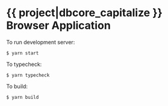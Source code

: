 # {{ project|dbcore_capitalize }} Browser Application

To run development server:

```
$ yarn start
```

To typecheck:

```
$ yarn typecheck
```

To build:

```
$ yarn build
```

